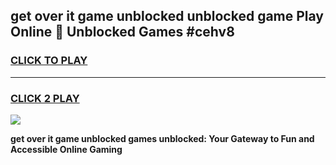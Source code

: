 
## get over it game unblocked unblocked game Play Online 👋 Unblocked Games #cehv8
<h3>
<a href="https://premium.freeplayer.one?title=get_over_it_game_unblocked&ref=21F">CLICK TO PLAY</a></h3>
<hr>

<h3>
<a href="https://premium.freeplayer.one?title=get_over_it_game_unblocked&ref=21F">CLICK 2 PLAY</a>
  
</h3>

<a href="https://premium.freeplayer.one?title=get_over_it_game_unblocked&ref=21F/"><img src="https://clearcache.store/games.png"></a>


**get over it game unblocked games unblocked: Your Gateway to Fun and Accessible Online Gaming**

